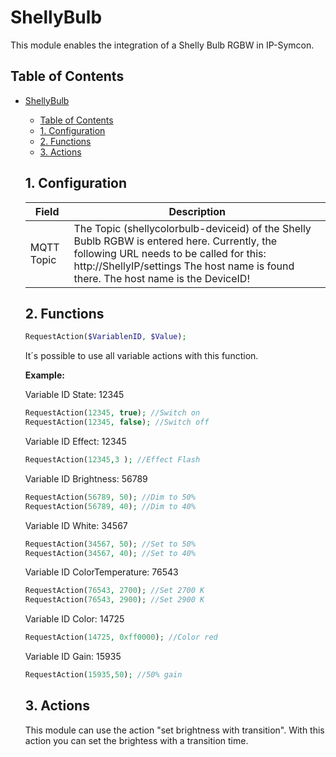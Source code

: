 # ShellyBulb
   This module enables the integration of a Shelly Bulb RGBW in IP-Symcon.
     
   ## Table of Contents
- [ShellyBulb](#shellybulb)
  - [Table of Contents](#table-of-contents)
  - [1. Configuration](#1-configuration)
  - [2. Functions](#2-functions)
  - [3. Actions](#3-actions)
   
   ## 1. Configuration
   
   Field        | Description
   ------------ | -------------
   MQTT Topic   | The Topic (shellycolorbulb-deviceid) of the Shelly Bublb RGBW is entered here. Currently, the following URL needs to be called for this: http://ShellyIP/settings The host name is found there. The host name is the DeviceID!
   
   ## 2. Functions

   ```php
   RequestAction($VariablenID, $Value);
   ```
   It´s possible to use all variable actions with this function.

   **Example:**

   Variable ID State: 12345
   ```php
   RequestAction(12345, true); //Switch on
   RequestAction(12345, false); //Switch off
   ```

   Variable ID Effect: 12345
   ```php
   RequestAction(12345,3 ); //Effect Flash
   ```

   Variable ID Brightness: 56789
   ```php
   RequestAction(56789, 50); //Dim to 50%
   RequestAction(56789, 40); //Dim to 40%
   ```
   Variable ID White: 34567
   ```php
   RequestAction(34567, 50); //Set to 50%
   RequestAction(34567, 40); //Set to 40%
   ```

   Variable ID ColorTemperature: 76543
   ```php
   RequestAction(76543, 2700); //Set 2700 K
   RequestAction(76543, 2900); //Set 2900 K
   ```

   Variable ID Color: 14725
   ```php
   RequestAction(14725, 0xff0000); //Color red
   ```
   
   Variable ID Gain: 15935
   ```php
   RequestAction(15935,50); //50% gain
   ```

   ## 3. Actions
   This module can use the action "set brightness with transition".
   With this action you can set the brightess with a transition time.